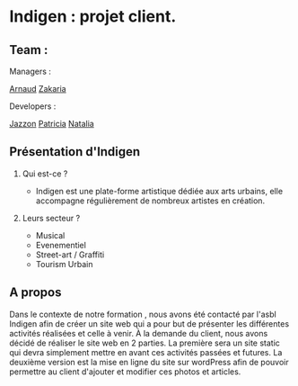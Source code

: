 # Indigen : projet client.

## Team : 

Managers : 

[Arnaud](https://github.com/Naudar79)
[Zakaria](https://github.com/ZakariaSelassi)

Developers : 

[Jazzon](https://github.com/Laurent-Jazzon)
[Patricia](https://github.com/Patgit-design)
[Natalia](https://github.com/nataliacherman08)

## Présentation d'Indigen

 1) Qui est-ce ?

    - Indigen est une plate-forme artistique dédiée aux arts urbains, elle accompagne régulièrement de nombreux artistes en création.

 2) Leurs secteur ?
    
    - Musical 
    - Evenementiel
    - Street-art / Graffiti
    - Tourism Urbain

## A propos

Dans le contexte de notre formation , nous avons été contacté par l'asbl Indigen afin de créer un site web qui a pour but de présenter les différentes activités réalisées et celle à venir. À la demande du client, nous avons décidé de réaliser le site web en 2 parties.
La première sera un site static qui devra simplement mettre en avant ces activités passées et futures. La deuxième version est la mise en ligne du site sur wordPress afin de pouvoir permettre au client d'ajouter et modifier ces photos et articles.





